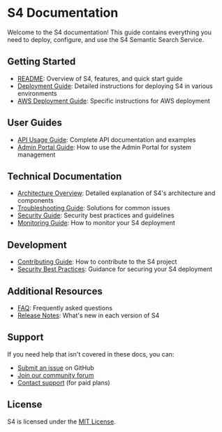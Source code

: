 # S4 Documentation

Welcome to the S4 documentation! This guide contains everything you need to deploy, configure, and use the S4 Semantic Search Service.

## Getting Started

- [README](../README.md): Overview of S4, features, and quick start guide
- [Deployment Guide](deployment/README.md): Detailed instructions for deploying S4 in various environments
- [AWS Deployment Guide](deployment/aws.md): Specific instructions for AWS deployment

## User Guides

- [API Usage Guide](API_USAGE.md): Complete API documentation and examples
- [Admin Portal Guide](ADMIN_PORTAL.md): How to use the Admin Portal for system management

## Technical Documentation

- [Architecture Overview](architecture/README.md): Detailed explanation of S4's architecture and components
- [Troubleshooting Guide](TROUBLESHOOTING.md): Solutions for common issues
- [Security Guide](security/README.md): Security best practices and guidelines
- [Monitoring Guide](monitoring.md): How to monitor your S4 deployment

## Development

- [Contributing Guide](CONTRIBUTING.md): How to contribute to the S4 project
- [Security Best Practices](SECURITY.md): Guidance for securing your S4 deployment

## Additional Resources

- [FAQ](FAQ.md): Frequently asked questions
- [Release Notes](RELEASE_NOTES.md): What's new in each version of S4

## Support

If you need help that isn't covered in these docs, you can:

- [Submit an issue](https://github.com/your-org/s4/issues) on GitHub
- [Join our community forum](https://community.your-org.com/s4)
- [Contact support](mailto:support@your-org.com) (for paid plans)

## License

S4 is licensed under the [MIT License](../LICENSE). 
